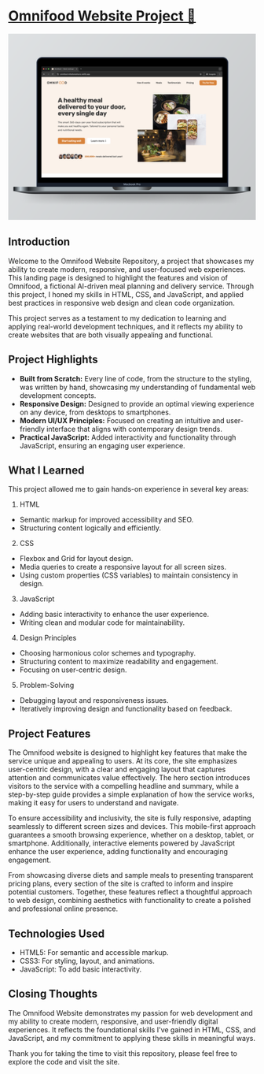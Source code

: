 # [Omnifood Website Project 🚀](https://omnifood-mihailomarkovic.netlify.app/)

![Picture of Omnifood website on a laptop.](img/readme-ss.png)

## Introduction

Welcome to the Omnifood Website Repository, a project that showcases my ability to create modern, responsive, and user-focused web experiences. This landing page is designed to highlight the features and vision of Omnifood, a fictional AI-driven meal planning and delivery service. Through this project, I honed my skills in HTML, CSS, and JavaScript, and applied best practices in responsive web design and clean code organization.

This project serves as a testament to my dedication to learning and applying real-world development techniques, and it reflects my ability to create websites that are both visually appealing and functional.

## Project Highlights

- **Built from Scratch:** Every line of code, from the structure to the styling, was written by hand, showcasing my understanding of fundamental web development concepts.
- **Responsive Design:** Designed to provide an optimal viewing experience on any device, from desktops to smartphones.
- **Modern UI/UX Principles:** Focused on creating an intuitive and user-friendly interface that aligns with contemporary design trends.
- **Practical JavaScript:** Added interactivity and functionality through JavaScript, ensuring an engaging user experience.

## What I Learned

This project allowed me to gain hands-on experience in several key areas:

1. HTML

- Semantic markup for improved accessibility and SEO.
- Structuring content logically and efficiently.

2. CSS

- Flexbox and Grid for layout design.
- Media queries to create a responsive layout for all screen sizes.
- Using custom properties (CSS variables) to maintain consistency in design.

3. JavaScript

- Adding basic interactivity to enhance the user experience.
- Writing clean and modular code for maintainability.

4. Design Principles

- Choosing harmonious color schemes and typography.
- Structuring content to maximize readability and engagement.
- Focusing on user-centric design.

5. Problem-Solving

- Debugging layout and responsiveness issues.
- Iteratively improving design and functionality based on feedback.

## Project Features

The Omnifood website is designed to highlight key features that make the service unique and appealing to users. At its core, the site emphasizes user-centric design, with a clear and engaging layout that captures attention and communicates value effectively. The hero section introduces visitors to the service with a compelling headline and summary, while a step-by-step guide provides a simple explanation of how the service works, making it easy for users to understand and navigate.

To ensure accessibility and inclusivity, the site is fully responsive, adapting seamlessly to different screen sizes and devices. This mobile-first approach guarantees a smooth browsing experience, whether on a desktop, tablet, or smartphone. Additionally, interactive elements powered by JavaScript enhance the user experience, adding functionality and encouraging engagement.

From showcasing diverse diets and sample meals to presenting transparent pricing plans, every section of the site is crafted to inform and inspire potential customers. Together, these features reflect a thoughtful approach to web design, combining aesthetics with functionality to create a polished and professional online presence.

## Technologies Used

- HTML5: For semantic and accessible markup.
- CSS3: For styling, layout, and animations.
- JavaScript: To add basic interactivity.

## Closing Thoughts

The Omnifood Website demonstrates my passion for web development and my ability to create modern, responsive, and user-friendly digital experiences. It reflects the foundational skills I've gained in HTML, CSS, and JavaScript, and my commitment to applying these skills in meaningful ways.

Thank you for taking the time to visit this repository, please feel free to explore the code and visit the site.
